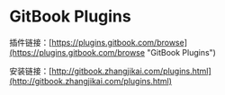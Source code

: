 # GitBook Plugins

插件链接：[https://plugins.gitbook.com/browse](https://plugins.gitbook.com/browse "GitBook Plugins")

安装链接：[http://gitbook.zhangjikai.com/plugins.html](http://gitbook.zhangjikai.com/plugins.html)





